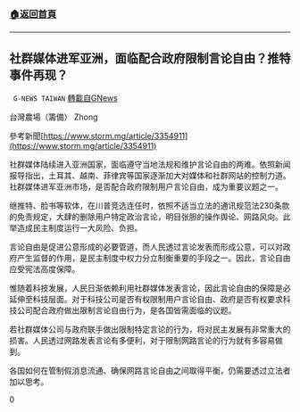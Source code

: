 ###  [:house:返回首頁](https://github.com/ourhimalayas/txt)
---

## 社群媒体进军亚洲，面临配合政府限制言论自由？推特事件再现？
` G-NEWS TAIWAN` [轉載自GNews](https://gnews.org/zh-hans/714881/)

台灣農場（籌備） Zhong

參考新聞[https://www.storm.mg/article/3354911](https://www.storm.mg/article/3354911)

社群媒体陆续进入亚洲国家，面临遵守当地法规和维护言论自由的两难。依照新闻报导指出，土耳其、越南、菲律宾等国家逐渐加大对媒体和社群网站的控制力道。社群媒体进军亚洲市场，是否配合政府限制用户言论自由，成为重要议题之一。

继推特、脸书等软体，在川普竞选连任时，依照不适当立法的通讯规范法230条款的免责规定，大肆的删除用户特定政治言论，明目张胆的操作舆论、网路风向。此举造成民主制度运行一大风险、负担。

言论自由是促进公意形成的必要管道，而人民透过言论发表而形成公意，可以对政府产生监督的作用，是民主制度中权力分立制衡重要的手段之一。因此，言论自由应受宪法高度保障。

惟随着科技发展，人民日渐依赖利用社群媒体发表言论，因此言论自由的保障是必延伸至科技层面。对于科技公司是否有权限制用户言论自由、政府是否有权要求科技公司配合政府做出限制言论自由行为，是各国皆需面临的议题。

若社群媒体公司与政府联手做出限制特定言论的行为，将对民主发展有非常重大的损害。人民透过网路发表言论有多便利，对于限制网路言论的行为就有多容易做到。

各国如何在管制假消息流通、确保网路言论自由之间取得平衡，仍需要透过立法者加以思考。

0
